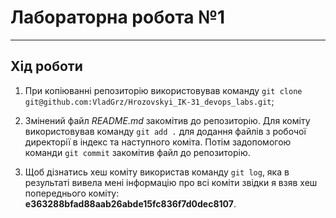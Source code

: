 # Лабораторна робота №1  
***
## Хід роботи
1. При копіюванні репозиторію використовував команду `git clone git@github.com:VladGrz/Hrozovskyi_IK-31_devops_labs.git`;


2. Змінений файл _README.md_ закомітив до репозиторію. Для коміту використовував команду `git add .` для додання файлів з робочої директорії в індекс та наступного коміта. Потім задопомогою команди `git commit` закомітив файл до репозиторію.


3. Щоб дізнатись хеш коміту використав команду `git log`, яка в результаті вивела мені інформацію про всі коміти звідки я взяв хеш попереднього коміту: __e363288bfad88aab26abde15fc836f7d0dec8107__.